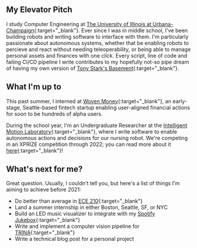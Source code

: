 ---
---

##  My Elevator Pitch

I study Computer Engineering at [The University of Illinois at Urbana-Champaign](https://ece.illinois.edu/){:target="_blank"}. Ever since I was in middle school, I've been building robots and writing software to interface with them. I'm particularly passionate about autonomous systems, whether that be enabling robots to percieve and react without needing teleoperability, or being able to manage personal assets and finances with one click. Every script, line of code and failing CI/CD pipeline I write contributes to my hopefully not-so pipe dream of having my own version of [Tony Stark's Basement](./assets/ironman.jpg){:target="_blank"}.

##  What I'm up to

This past summer, I interned at [Woven Money](https://wovenmoney.com/){:target="_blank"}, an early-stage, Seattle-based fintech startup enabling user-aligned financial actions for soon to be hundreds of alpha users. 

During the school year, I'm an Undergraduate Researcher at the [Intelligent Motion Laboratory](https://motion.cs.illinois.edu){:target="_blank"}, where I write software to enable autonomous actions and decisions for our nursing robot. We're competing in an XPRIZE competition through 2022; you can read more about it [here](https://avatar.xprize.org/prizes/avatar){:target="_blank"}! 



## What's next for me?

Great question. Usually, I couldn't tell you, but here's a list of things I'm aiming to achieve before 2021:
* Do better than average in [ECE 210](./assets/hahaece210funny.png){:target="_blank"}
* Land a summer internship in either Boston, Seattle, SF, or NYC
* Build an LED music visualizer to integrate with my [Spotify Jukebox](https://github.com/rohanp9000/spotify-queue-client){:target="_blank"}
* Write and implement a computer vision pipeline for [TRINA](https://avatarxprize.web.illinois.edu/wp/){:target="_blank"}
* Write a technical blog post for a personal project


